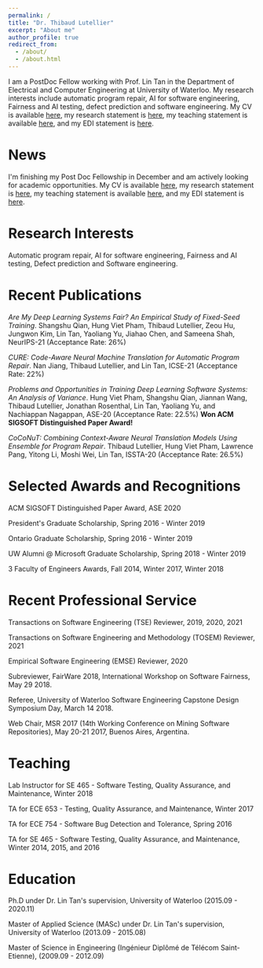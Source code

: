 ```yaml
---
permalink: /
title: "Dr. Thibaud Lutellier"
excerpt: "About me"
author_profile: true
redirect_from: 
  - /about/
  - /about.html
---
```


I am a PostDoc Fellow working with Prof. Lin Tan in the Department of Electrical and Computer Engineering at University of Waterloo. My research interests include automatic program repair, AI for software engineering, Fairness and AI testing, defect prediction and software engineering. My CV is available <a href="files/CV.pdf">here</a>, my research statement is <a href="files/Research_Statement.pdf">here</a>, my teaching statement is available <a href="../files/Teaching_Statement.pdf">here</a>, and my EDI statement is  <a href="files/Diversity_Statement.pdf">here</a>.

News
======
I'm finishing my Post Doc Fellowship in December and am actively looking for academic opportunities. My CV is available <a href="files/CV.pdf">here</a>, my research statement is <a href="files/Research_Statement.pdf">here</a>, my teaching statement is available <a href="files/Teaching_Statement.pdf">here</a>, and my EDI statement is  <a href="files/Diversity_Statement.pdf">here</a>.


Research Interests
======
Automatic program repair, AI for software engineering, Fairness and AI testing, Defect prediction and Software engineering.

Recent Publications
======

*Are My Deep Learning Systems Fair? An Empirical Study of Fixed-Seed Training*. Shangshu Qian, Hung Viet Pham, Thibaud Lutellier, Zeou Hu, Jungwon Kim, Lin Tan, Yaoliang Yu, Jiahao Chen, and Sameena Shah, NeurIPS-21 (Acceptance Rate: 26%)

*CURE: Code-Aware Neural Machine Translation for Automatic Program Repair*. Nan Jiang, Thibaud Lutellier, and Lin Tan, ICSE-21 (Acceptance Rate: 22%)

*Problems and Opportunities in Training Deep Learning Software Systems: An Analysis of Variance*. Hung Viet Pham, Shangshu Qian, Jiannan Wang, Thibaud Lutellier, Jonathan Rosenthal, Lin Tan, Yaoliang Yu, and Nachiappan Nagappan, ASE-20 (Acceptance Rate: 22.5%) **Won ACM SIGSOFT Distinguished Paper Award!**

*CoCoNuT: Combining Context-Aware Neural Translation Models Using Ensemble for Program Repair*. Thibaud Lutellier, Hung Viet Pham, Lawrence Pang, Yitong Li, Moshi Wei, Lin Tan, ISSTA-20 (Acceptance Rate: 26.5%)


Selected Awards and Recognitions
======
ACM SIGSOFT Distinguished Paper Award, ASE 2020

President's Graduate Scholarship, Spring 2016 - Winter 2019

Ontario Graduate Scholarship, Spring 2016 - Winter 2019

UW Alumni @ Microsoft Graduate Scholarship, Spring 2018 - Winter 2019

3 Faculty of Engineers Awards, Fall 2014, Winter 2017, Winter 2018

Recent Professional Service
======

Transactions on Software Engineering (TSE) Reviewer, 2019, 2020, 2021

Transactions on Software Engineering and Methodology (TOSEM) Reviewer, 2021

Empirical Software Engineering (EMSE) Reviewer, 2020

Subreviewer, FairWare 2018, International Workshop on Software Fairness, May 29 2018.

Referee, University of Waterloo Software Engineering Capstone Design Symposium Day, March 14 2018.

Web Chair, MSR 2017 (14th Working Conference on Mining Software Repositories), May 20-21 2017, Buenos Aires, Argentina.

Teaching
======

Lab Instructor for SE 465 - Software Testing, Quality Assurance, and Maintenance, Winter 2018

TA for ECE 653 - Testing, Quality Assurance, and Maintenance, Winter 2017

TA for ECE 754 - Software Bug Detection and Tolerance, Spring 2016

TA for SE 465 - Software Testing, Quality Assurance, and Maintenance, Winter 2014, 2015, and 2016


Education
======

Ph.D under Dr. Lin Tan's supervision, University of Waterloo (2015.09 - 2020.11)

Master of Applied Science (MASc) under Dr. Lin Tan's supervision, University of Waterloo (2013.09 - 2015.08)

Master of Science in Engineering (Ingénieur Diplômé de Télécom Saint-Etienne), (2009.09 - 2012.09)
